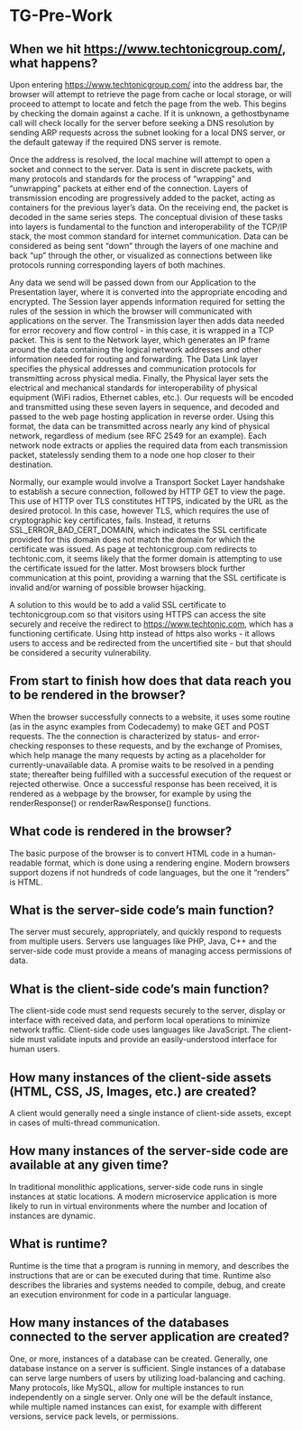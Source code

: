 # TG-Pre-Work

## When we hit https://www.techtonicgroup.com/, what happens? 

Upon entering https://www.techtonicgroup.com/ into the address bar, the browser will attempt to retrieve the page from cache or local storage, or will proceed to attempt to locate and fetch the page from the web. This begins by checking the domain against a cache. If it is unknown, a gethostbyname call will check locally for the server before seeking a DNS resolution by sending ARP requests across the subnet looking for a local DNS server, or the default gateway if the required DNS server is remote. 

Once the address is resolved, the local machine will attempt to open a socket and connect to the server. Data is sent in discrete packets, with many protocols and standards for the process of “wrapping” and “unwrapping” packets at either end of the connection. Layers of transmission encoding are progressively added to the packet, acting as containers for the previous layer’s data. On the receiving end, the packet is decoded in the same series steps. The conceptual division of these tasks into layers is fundamental to the function and interoperability of the TCP/IP stack, the most common standard for internet communication. Data can be considered as being sent “down” through the layers of one machine and back “up” through the other, or visualized as connections between like protocols running corresponding layers of both machines.

Any data we send will be passed down from our Application to the Presentation layer, where it is converted into the appropriate encoding and encrypted. The Session layer appends information required for setting the rules of the session in which the browser will communicated with applications on the server. The Transmission layer then adds data needed for error recovery and flow control - in this case, it is wrapped in a TCP packet. This is sent to the Network layer, which generates an IP frame around the data containing the logical network addresses and other information needed for routing and forwarding. The Data Link layer specifies the physical addresses and communication protocols for transmitting across physical media. Finally, the Physical layer sets the electrical and mechanical standards for interoperability of physical equipment (WiFi radios, Ethernet cables, etc.). Our requests will be encoded and transmitted using these seven layers in sequence, and decoded and passed to the web page hosting application in reverse order. Using this format, the data can be transmitted across nearly any kind of physical network, regardless of medium (see RFC 2549 for an example). Each network node extracts or applies the required data from each transmission packet, statelessly sending them to a node one hop closer to their destination.

Normally, our example would involve a Transport Socket Layer handshake to establish a secure connection, followed by HTTP GET to view the page. This use of HTTP over TLS constitutes HTTPS, indicated by the URL as the desired protocol. In this case, however TLS, which requires the use of cryptographic key certificates, fails. Instead, it returns SSL_ERROR_BAD_CERT_DOMAIN, which indicates the SSL certificate provided for this domain does not match the domain for which the certificate was issued. As page at techtonicgroup.com redirects to techtonic.com, it seems likely that the former domain is attempting to use the certificate issued for the latter. Most browsers block further communication at this point, providing a warning that the SSL certificate is invalid and/or warning of possible browser hijacking.

A solution to this would be to add a valid SSL certificate to techtonicgroup.com so that visitors using HTTPS can access the site securely and receive the redirect to https://www.techtonic.com, which has a functioning certificate. Using http instead of https also works - it allows users to access and be redirected from the uncertified site - but that should be considered a security vulnerability.

## From start to finish how does that data reach you to be rendered in the browser? 
When the browser successfully connects to a website, it uses some routine (as in the async examples from Codecademy) to make GET and POST requests. The the connection is characterized by status- and error-checking responses to these requests, and by the exchange of Promises, which help manage the many requests by acting as a placeholder for currently-unavailable data. A promise waits to be resolved in a pending state; thereafter being fulfilled with a successful execution of the request or rejected otherwise. Once a successful response has been received, it is rendered as a webpage by the browser, for example by using the renderResponse() or renderRawResponse() functions. 

## What code is rendered in the browser? 
The basic purpose of the browser is to convert HTML code in a human-readable format, which is done using a rendering engine. Modern browsers support dozens if not hundreds of code languages, but the one it “renders” is HTML.

## What is the server-side code’s main function? 
The server must securely, appropriately, and quickly respond to requests from multiple users. Servers use languages like PHP, Java, C++ and the server-side code must provide a means of managing access permissions of data.

## What is the client-side code’s main function? 
The client-side code must send requests securely to the server, display or interface with received data, and perform local operations to minimize network traffic. Client-side code uses languages like JavaScript. The client-side must validate inputs and provide an easily-understood interface for human users.

## How many instances of the client-side assets (HTML, CSS, JS, Images, etc.) are created? 
A client would generally need a single instance of client-side assets, except in cases of multi-thread communication.

## How many instances of the server-side code are available at any given time? 
In traditional monolithic applications, server-side code runs in single instances at static locations. A modern microservice application is more likely to run in virtual environments where the number and location of instances are dynamic.

## What is runtime? 
Runtime is the time that a program is running in memory, and describes the instructions that are or can be executed during that time. Runtime also describes the libraries and systems needed to compile, debug, and create an execution environment for code in a particular language.

## How many instances of the databases connected to the server application are created? 
One, or more, instances of a database can be created. Generally, one database instance on a server is sufficient. Single instances of a database can serve large numbers of users by utilizing load-balancing and caching. Many protocols, like MySQL, allow for multiple instances to run independently on a single server. Only one will be the default instance, while multiple named instances can exist, for example with different versions, service pack levels, or permissions. 
